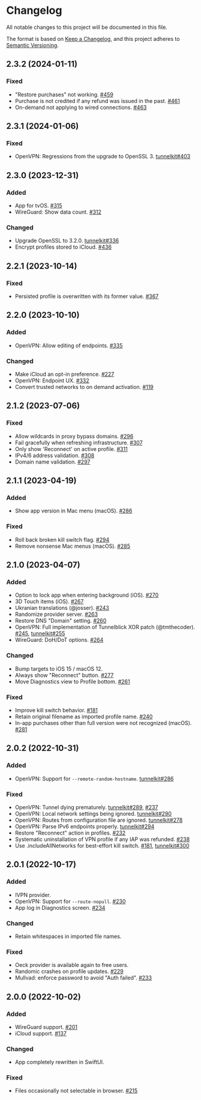 # Changelog

All notable changes to this project will be documented in this file.

The format is based on [Keep a Changelog](https://keepachangelog.com/en/1.0.0/),
and this project adheres to [Semantic Versioning](https://semver.org/spec/v2.0.0.html).

## 2.3.2 (2024-01-11)

### Fixed

- "Restore purchases" not working. [#459](https://github.com/passepartoutvpn/passepartout-apple/issues/459)
- Purchase is not credited if any refund was issued in the past. [#461](https://github.com/passepartoutvpn/passepartout-apple/issues/461)
- On-demand not applying to wired connections. [#463](https://github.com/passepartoutvpn/passepartout-apple/pull/463)

## 2.3.1 (2024-01-06)

### Fixed

- OpenVPN: Regressions from the upgrade to OpenSSL 3. [tunnelkit#403](https://github.com/passepartoutvpn/tunnelkit/issues/403)

## 2.3.0 (2023-12-31)

### Added

- App for tvOS. [#315](https://github.com/passepartoutvpn/passepartout-apple/issues/315)
- WireGuard: Show data count. [#312](https://github.com/passepartoutvpn/passepartout-apple/issues/312)

### Changed

- Upgrade OpenSSL to 3.2.0. [tunnelkit#336](https://github.com/passepartoutvpn/tunnelkit/issues/336)
- Encrypt profiles stored to iCloud. [#436](https://github.com/passepartoutvpn/passepartout-apple/pull/436)

## 2.2.1 (2023-10-14)

### Fixed

- Persisted profile is overwritten with its former value. [#367](https://github.com/passepartoutvpn/passepartout-apple/issues/367)

## 2.2.0 (2023-10-10)

### Added

- OpenVPN: Allow editing of endpoints. [#335](https://github.com/passepartoutvpn/passepartout-apple/pull/335)

### Changed

- Make iCloud an opt-in preference. [#227](https://github.com/passepartoutvpn/passepartout-apple/issues/227)
- OpenVPN: Endpoint UX. [#332](https://github.com/passepartoutvpn/passepartout-apple/pull/332)
- Convert trusted networks to on demand activation. [#119](https://github.com/passepartoutvpn/passepartout-apple/issues/119)

## 2.1.2 (2023-07-06)

### Fixed

- Allow wildcards in proxy bypass domains. [#296](https://github.com/passepartoutvpn/passepartout-apple/issues/296)
- Fail gracefully when refreshing infrastructure. [#307](https://github.com/passepartoutvpn/passepartout-apple/pull/307)
- Only show 'Reconnect' on active profile. [#311](https://github.com/passepartoutvpn/passepartout-apple/pull/311)
- IPv4/6 address validation. [#308](https://github.com/passepartoutvpn/passepartout-apple/pull/308)
- Domain name validation. [#297](https://github.com/passepartoutvpn/passepartout-apple/pull/297)

## 2.1.1 (2023-04-19)

### Added

- Show app version in Mac menu (macOS). [#286](https://github.com/passepartoutvpn/passepartout-apple/pull/286)

### Fixed

- Roll back broken kill switch flag. [#294](https://github.com/passepartoutvpn/passepartout-apple/pull/294)
- Remove nonsense Mac menus (macOS). [#285](https://github.com/passepartoutvpn/passepartout-apple/pull/285)

## 2.1.0 (2023-04-07)

### Added

- Option to lock app when entering background (iOS). [#270](https://github.com/passepartoutvpn/passepartout-apple/pull/270)
- 3D Touch items (iOS). [#267](https://github.com/passepartoutvpn/passepartout-apple/pull/267)
- Ukranian translations (@josser). [#243](https://github.com/passepartoutvpn/passepartout-apple/pull/243)
- Randomize provider server. [#263](https://github.com/passepartoutvpn/passepartout-apple/pull/263)
- Restore DNS "Domain" setting. [#260](https://github.com/passepartoutvpn/passepartout-apple/pull/260)
- OpenVPN: Full implementation of Tunnelblick XOR patch (@tmthecoder). [#245](https://github.com/passepartoutvpn/passepartout-apple/pull/245), [tunnelkit#255](https://github.com/passepartoutvpn/tunnelkit/pull/255)
- WireGuard: DoH/DoT options. [#264](https://github.com/passepartoutvpn/passepartout-apple/pull/264)

### Changed

- Bump targets to iOS 15 / macOS 12.
- Always show "Reconnect" button. [#277](https://github.com/passepartoutvpn/passepartout-apple/pull/277)
- Move Diagnostics view to Profile bottom. [#261](https://github.com/passepartoutvpn/passepartout-apple/pull/261)

### Fixed

- Improve kill switch behavior. [#181](https://github.com/passepartoutvpn/passepartout-apple/issues/181)
- Retain original filename as imported profile name. [#240](https://github.com/passepartoutvpn/passepartout-apple/pull/240)
- In-app purchases other than full version were not recognized (macOS). [#281](https://github.com/passepartoutvpn/passepartout-apple/pull/281)

## 2.0.2 (2022-10-31)

### Added

- OpenVPN: Support for `--remote-random-hostname`. [tunnelkit#286](https://github.com/passepartoutvpn/tunnelkit/pull/286)

### Fixed

- OpenVPN: Tunnel dying prematurely. [tunnelkit#289](https://github.com/passepartoutvpn/tunnelkit/issues/289), [#237](https://github.com/passepartoutvpn/passepartout-apple/issues/237)
- OpenVPN: Local network settings being ignored. [tunnelkit#290](https://github.com/passepartoutvpn/tunnelkit/issues/290)
- OpenVPN: Routes from configuration file are ignored. [tunnelkit#278](https://github.com/passepartoutvpn/tunnelkit/issues/278)
- OpenVPN: Parse IPv6 endpoints properly. [tunnelkit#294](https://github.com/passepartoutvpn/tunnelkit/issues/294)
- Restore "Reconnect" action in profiles. [#232](https://github.com/passepartoutvpn/passepartout-apple/pull/232)
- Systematic uninstallation of VPN profile if any IAP was refunded. [#238](https://github.com/passepartoutvpn/passepartout-apple/issues/238)
- Use .includeAllNetworks for best-effort kill switch. [#181](https://github.com/passepartoutvpn/passepartout-apple/issues/181), [tunnelkit#300](https://github.com/passepartoutvpn/tunnelkit/pull/300)

## 2.0.1 (2022-10-17)

### Added

- IVPN provider.
- OpenVPN: Support for `--route-nopull`. [#230](https://github.com/passepartoutvpn/passepartout-apple/pull/230)
- App log in Diagnostics screen. [#234](https://github.com/passepartoutvpn/passepartout-apple/pull/234)

### Changed

- Retain whitespaces in imported file names.

### Fixed

- Oeck provider is available again to free users.
- Randomic crashes on profile updates. [#229](https://github.com/passepartoutvpn/passepartout-apple/pull/229)
- Mullvad: enforce password to avoid "Auth failed". [#233](https://github.com/passepartoutvpn/passepartout-apple/pull/233)

## 2.0.0 (2022-10-02)

### Added

- WireGuard support. [#201](https://github.com/passepartoutvpn/passepartout-apple/issues/201)
- iCloud support. [#137](https://github.com/passepartoutvpn/passepartout-apple/issues/137)

### Changed

- App completely rewritten in SwiftUI.

### Fixed

- Files occasionally not selectable in browser. [#215](https://github.com/passepartoutvpn/passepartout-apple/issues/215)
